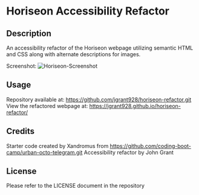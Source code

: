 # Horiseon Accessibility Refactor

## Description

An accessibility refactor of the Horiseon webpage utilizing semantic HTML and CSS along with alternate descriptions for images. 

Screenshot:
![Horiseon-Screenshot](https://user-images.githubusercontent.com/112264295/189549946-021fa390-31f6-4db1-8c73-39d9c4b69a87.png)

## Usage

Repository available at: https://github.com/jgrant928/horiseon-refactor.git
View the refactored webpage at: https://jgrant928.github.io/horiseon-refactor/

## Credits

Starter code created by Xandromus from https://github.com/coding-boot-camp/urban-octo-telegram.git
Accessibility refactor by John Grant

## License

Please refer to the LICENSE document in the repository